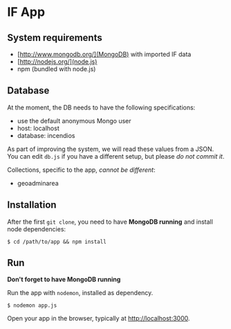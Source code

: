 # IF App

## System requirements
- [http://www.mongodb.org/](MongoDB) with imported IF data
- [http://nodejs.org/](node.js)
- npm (bundled with node.js)


## Database
At the moment, the DB needs to have the following specifications:
- use the default anonymous Mongo user
- host: localhost
- database: incendios

As part of improving the system, we will read these values from a JSON. You can edit `db.js` if you have a different setup, but please *do not commit it*.

Collections, specific to the app, *cannot be different*:
- geoadminarea


## Installation

After the first `git clone`, you need to have **MongoDB running** and install node dependencies:
```
$ cd /path/to/app && npm install
```


## Run

**Don't forget to have MongoDB running**

Run the app with `nodemon`, installed as dependency.
```
$ nodemon app.js
```

Open your app in the browser, typically at [http://localhost:3000](http://localhost:3000).
